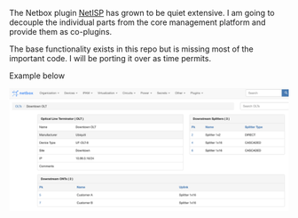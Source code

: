 The Netbox plugin <a href="https://github.com/MajesticFalcon/netbox-plugin-netisp/blob/master/README.md">NetISP</a> has grown to be quiet extensive. I am going to decouple the individual parts from the core management platform and provide them as co-plugins.

The base functionality exists in this repo but is missing most of the important code. I will be porting it over as time permits.

Example below


![Gif not loaded](https://github.com/MajesticFalcon/netbox_plugin_gpon/blob/master/img/OLT%20Example%20Page.png)
